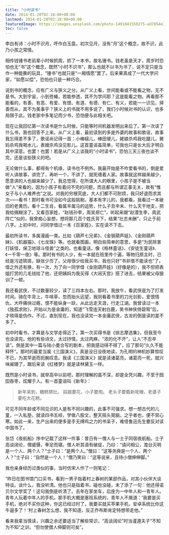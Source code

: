 ```yaml
---
title: "小时读书"
date: 2014-01-20T02:18:00+08:00
lastmod: 2014-01-20T02:18:00+08:00
featuredImage: https://images.unsplash.com/photo-1491841550275-ad7854e35ca6?ixlib=rb-1.2.1&ixid=eyJhcHBfaWQiOjEyMDd9&auto=format&fit=crop&w=667&q=80
toc: false
---
```


李白有诗：小时不识月，呼作白玉盘。初次见月，没有“月”这个概念，故不识，此乃小孩之常情。

相传钱锺书老前辈小时候抓周，抓了一本书，故名锺书。钱老虽是天才，周岁时恐怕也无“书”这个概念，既然“小时不识书”，那么也就不以书为书了，说不定只是当作一种能撕的玩具，“锺书”也就只是“一厢情愿”罢了。后来果真成了一代大学问家，“如愿以偿”，恐怕也只是一种巧合。

说到书的概念，应有广义与狭义之分。从广义上看，世间能看或不能看之物，无不是书。大到宇宙，小到苍蝇，若能参透，其不为学问耶？这是能看之物。再看那不能看的，有善、有恶、有爱、有恨、有道、有德、有仁、有义，若能一一识见，择善而从，其不为美事乎？狭义上的书就不用多说了，我们小时候对书的认识，也多局限于此。钱老家中多笔记而少书，恐怕便与此相关吧。

现在让我回忆第一次读书是什么时候，只能等时间机器发明出来后了。第一次读了什么书，我也回答不上来。从广义上看，最初读到的多是外婆的故事和歌谣，故事我忘得差不多了，歌谣尚记得一首：小棒槌儿，棒田埂儿，姥娘杀鸡我吃腿儿，舅妈杀鸡我喝水儿，表嫂杀鸡没见影儿。这首童谣虽简单，可我也只是长大后才明白其中深意。也罢！也罢！若是从广义上谈我的“小时读书”，恐怕三天三夜也谈不完，还是谈些狭义的吧。

无论做什么事，都得有个机缘，读书也不例外。我最开始是不咋爱看书的，倒是爱听人讲故事，讲完了，再听一个，不讲了，就死缠着人家。故事就这样越来越少，愿意讲的人也越来越少了。我总觉得，在所谓大人的眼里，小孩子是不被当做“人”来看的，因为小孩子有着问不完的问题，而且都与所谓正事无关，故有“惟女子与小人难养也”之说。对我的穷根究底，大人们都不可耐烦，我只好退而求其次——看书！那时看书可没如今这般挑剔，基本有字儿的，我都看。我看过一本破旧的老黄历。看十二生肖，看属羊属马的运势，什么子丑辛未、什么天干地支，把我给搞糊涂了。又看百家姓，“赵钱孙李，周吴郑亡”，听起来跟“赵潜生李，周武阵亡”似的，我曾痴心妄想，想将那几百个姓氏背下，结果“壮志未酬”，只止于前八字。上初中时，问同学借过一本《百家姓》，实在读不下去。

最初所读书，多属漫画一类。比如《葫芦七兄弟》、《金钢葫芦娃》、《金刚葫芦妹》、《机器猫》、《七龙珠》等。也就看图画，明白些简单的意思，多是“为民除害打妖怪，保卫地球斗怪兽”之类的。也看童话，像《格林童话》、《安徒生童话》、《一千零一夜》等。那时有书的人少，有一本就在班里传个遍，等物归原主时，已经是污迹斑斑，缺张少页了。父母很少给我买书，我也只好“书非借不能读也”了。借之外还有换，有一次，为了向一同学借《金刚葫芦娃》（好像是的），我不但把表姐打赏的几毛钱给了他，还把姨妈为我买得《大闹天宫》搭了进去，结果被父母狠训了一顿。

我还看武侠，不过数量较少，读了三四本左右。那时，我放牛，看武侠是为了打发时间。骑在牛背上，牛啃草，忽而抬头远望，我则看着书里的刀光剑影，爱恨情仇，大呼痛快过瘾，恨不能纵身一跃，从此远走天涯，行走江湖。我曾读过一本《独孤求败》，开始以为是金庸的，知道“飞雪连天射白鹿，笑书神侠倚碧鸳”后，才晓得是伪作。不过，直到现在，我也没读完一本金庸武侠，古龙的倒是读的差不多了。

初中时看书，才算是与文学走得近了。第一次买得书是《徐志摩选集》，但我至今也没读完。他的有些诗文，太过抒情，太过肉麻，“浓的化不开”，让人“不忍卒读”。倒是其中一篇与陆小曼合写的剧本，把我感动得不得了，应了那句“久久不能释怀”。那时的最爱当属《三国演义》，真是没日没夜地读，为孔明的神机妙算惊叹不已，为其早逝而扼腕叹息。我读《三国演义》就是读诸葛亮，诸葛亮一死，就兴味阑珊了，跟后来读《红楼梦》就是读林黛玉一样。

既然是小时读书，就举高中以前吧，那时理解的虽不深，却是全凭兴趣，不至于囫囵吞枣，炫耀于人。有一首童谣叫《新年》：

> 新年来到，糖糕祭灶。
> 姑娘要花，小子要炮。
> 老头子要戴新呢帽，老婆子要吃大花糕。

可见不同年龄或不同见识的人是有不同兴趣的，此事不可强求。想一想古代的儿童，一入私塾，就读四书五经，学做八股文，整天摇头晃脑，之乎者也，便不禁心寒。如此一来，生产出来的便多是手无缚鸡之力的书呆子，难怪鲁迅先生要反对读中国书了。

张岱《夜航船》序中记载了这样一件事：昔日有一僧人与一士子同宿夜航船。士子高谈阔论，僧威慑，拳足而寝。僧人听其语有破绽，乃曰：“请问相公，澹台灭明是一个人、两个人？”士子曰：“是两个人。”僧曰：“这等尧舜是一个人、两个人？”士子曰：“自然是一个人！”僧乃笑曰：“这等说来，且待小僧伸伸脚。”

我也亲身经历过类似的事，当时仿宋人作了一则笔记：

“昨日在图书馆门口买书，看到一男子指着村上春树的某部作品，对其小伙伴大谈特谈。谈什么，我没听清。他也只是指着书，碰也没碰，末了添了一句：他还得诺贝尔文学奖了！这句我倒是听清了。去年在家坐车，后座为一中年人和一青年人。青年人玩着中年人的手机，那手机大概是塞班系统的，青年人不屑道：‘我要是买手机，绝对不买你这种，你这已经过时了，我要买就买苹果手机，安卓系统比你这牛逼多了！’村上春树怎么想，我不知道，反正乔布斯肯定特想带走他。”

看来我辈当慎读，兴趣之余还要适当了解些常识，“高谈阔论”时当谨遵夫子“不知为不知”之训，“但勿使僧人伸脚则可矣”。
